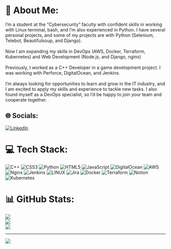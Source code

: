 # 💫 About Me:
I’m a student at the “Cybersecurity” faculty with confident skills in working with Linux terminal, bash, and I’m also experienced in Python. I have several personal projects, and some of my projects are with Python (Selenium, Telebot, Beautifulsoup, and Django).<br><br>Now I am expanding my skills in DevOps (AWS, Docker, Terraform, Kubernetes) and Web Development (Node.js, and Django, nginx)<br><br>Previously, I worked as a C++ Developer in a game development project. I was working with Perforce, DigitalOcean, and Jenkins.<br><br>I’m always looking for opportunities to learn and grow in the IT industry, and I am excited to apply my skills and experience to tackle new tasks. I also found myself as a DevOps specialist, so I’d be happy to join your team and cooperate together.

## 🌐 Socials:
[![LinkedIn](https://img.shields.io/badge/LinkedIn-%230077B5.svg?logo=linkedin&logoColor=white)](https://linkedin.com/in/linkedin.com/in/hlib-zubov-79478b252/) 

# 💻 Tech Stack:
![C++](https://img.shields.io/badge/c++-%2300599C.svg?style=for-the-badge&logo=c%2B%2B&logoColor=white) ![CSS3](https://img.shields.io/badge/css3-%231572B6.svg?style=for-the-badge&logo=css3&logoColor=white) ![Python](https://img.shields.io/badge/python-3670A0?style=for-the-badge&logo=python&logoColor=ffdd54) ![HTML5](https://img.shields.io/badge/html5-%23E34F26.svg?style=for-the-badge&logo=html5&logoColor=white) ![JavaScript](https://img.shields.io/badge/javascript-%23323330.svg?style=for-the-badge&logo=javascript&logoColor=%23F7DF1E) ![DigitalOcean](https://img.shields.io/badge/DigitalOcean-%230167ff.svg?style=for-the-badge&logo=digitalOcean&logoColor=white) ![AWS](https://img.shields.io/badge/AWS-%23FF9900.svg?style=for-the-badge&logo=amazon-aws&logoColor=white) ![Nginx](https://img.shields.io/badge/nginx-%23009639.svg?style=for-the-badge&logo=nginx&logoColor=white) ![Jenkins](https://img.shields.io/badge/jenkins-%232C5263.svg?style=for-the-badge&logo=jenkins&logoColor=white) ![LINUX](https://img.shields.io/badge/Linux-FCC624?style=for-the-badge&logo=linux&logoColor=black) ![Jira](https://img.shields.io/badge/jira-%230A0FFF.svg?style=for-the-badge&logo=jira&logoColor=white) ![Docker](https://img.shields.io/badge/docker-%230db7ed.svg?style=for-the-badge&logo=docker&logoColor=white) ![Terraform](https://img.shields.io/badge/terraform-%235835CC.svg?style=for-the-badge&logo=terraform&logoColor=white) ![Notion](https://img.shields.io/badge/Notion-%23000000.svg?style=for-the-badge&logo=notion&logoColor=white) ![Kubernetes](https://img.shields.io/badge/kubernetes-%23326ce5.svg?style=for-the-badge&logo=kubernetes&logoColor=white)
# 📊 GitHub Stats:
![](https://github-readme-stats.vercel.app/api?username=iso73-ops&theme=omni&hide_border=false&include_all_commits=true&count_private=true)<br/>
![](https://github-readme-streak-stats.herokuapp.com/?user=iso73-ops&theme=omni&hide_border=false)<br/>
![](https://github-readme-stats.vercel.app/api/top-langs/?username=iso73-ops&theme=omni&hide_border=false&include_all_commits=true&count_private=true&layout=compact)

---
[![](https://visitcount.itsvg.in/api?id=iso73-ops&icon=5&color=12)](https://visitcount.itsvg.in)

<!-- Proudly created with GPRM ( https://gprm.itsvg.in ) -->

